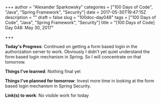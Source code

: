+++
author = "Alexander Sparkowsky"
categories = ["100 Days of Code", "Java", "Spring Framework", "Security"]
date = 2017-05-30T19:47:15Z
description = ""
draft = false
slug = "100doc-day048"
tags = ["100 Days of Code", "Java", "Spring Framework", "Security"]
title = "[100 Days of Code] Day 048: May 30, 2017"

+++

**Today's Progress**: Continued on getting a form based login in the authorization server to work. Obviously I didn't yet quiet understand the form based login mechanism in Spring. So I will concentrate on that tomorrow.

**Things I've learned**: Nothing final yet

**Things I've planned for tomorrow**: Invest more time in looking at the form based login mechanism in Spring Security.

**Link(s) to work**: No visible work for today

